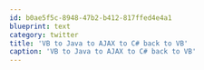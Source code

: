```yaml
---
id: b0ae5f5c-8948-47b2-b412-817ffed4e4a1
blueprint: text
category: twitter
title: 'VB to Java to AJAX to C# back to VB'
caption: 'VB to Java to AJAX to C# back to VB'
---
```

